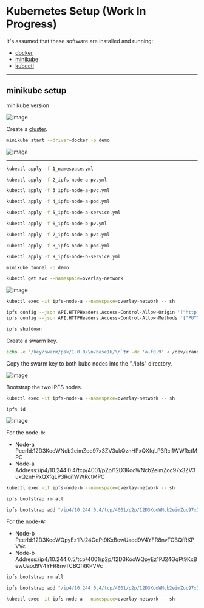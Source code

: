 # Kubernetes Setup (Work In Progress)
It's assumed that these software are installed and running:

<ul>
  <li><a href="https://docs.docker.com/engine/install/ubuntu/" target="_blank">docker</a></li>
  <li><a href="https://minikube.sigs.k8s.io/docs/start/" target="_blank">minikube</a></li>
  <li><a href="https://kubernetes.io/docs/tasks/tools/install-kubectl-linux/" target="_blank">kubectl</a></li>
</ul>
<hr>

## minikube setup

minikube version

![image](https://user-images.githubusercontent.com/76512851/222912565-1742b8a7-2b23-45f2-9007-bb1ade990be1.png)

Create a [cluster](https://minikube.sigs.k8s.io/docs/commands/profile/).
```bash
minikube start --driver=docker -p demo
```
![image](https://user-images.githubusercontent.com/76512851/222913292-c33b7a20-b00f-49f8-a8df-3bca70837d51.png)

<hr>

```bash
kubectl apply -f 1_namespace.yml
```

```bash
kubectl apply -f 2_ipfs-node-a-pv.yml
```

```bash
kubectl apply -f 3_ipfs-node-a-pvc.yml
```

```bash
kubectl apply -f 4_ipfs-node-a-pod.yml
```

```bash
kubectl apply -f 5_ipfs-node-a-service.yml
```

```bash
kubectl apply -f 6_ipfs-node-b-pv.yml

```

```bash
kubectl apply -f 7_ipfs-node-b-pvc.yml

```

```bash
kubectl apply -f 8_ipfs-node-b-pod.yml
```

```bash
kubectl apply -f 9_ipfs-node-b-service.yml
```

```bash
minikube tunnel -p demo
```

```bash
kubectl get svc --namespace=overlay-network
```

![image](https://user-images.githubusercontent.com/76512851/232242406-bc796349-c4e3-44d4-a760-6978c68be56a.png)

```bash
kubectl exec -it ipfs-node-a --namespace=overlay-network -- sh
```

```bash
ipfs config --json API.HTTPHeaders.Access-Control-Allow-Origin '["http://demo:30385", "http://localhost:3000", "http://127.0.0.1:5001", "https://webui.ipfs.io"]'
ipfs config --json API.HTTPHeaders.Access-Control-Allow-Methods '["PUT", "POST"]'
```

```bash
ipfs shutdown
```

Create a swarm key.

```bash
echo -e "/key/swarm/psk/1.0.0/\n/base16/\n`tr -dc 'a-f0-9' < /dev/urandom | head -c64`" > swarm.key
```

Copy the swarm key to both kubo nodes into the "./ipfs" directory.

![image](https://user-images.githubusercontent.com/76512851/232326721-590c47ed-9b17-4190-abe2-d018a644b1ba.png)


Bootstrap the two IPFS nodes.

```bash
kubectl exec -it ipfs-node-a --namespace=overlay-network -- sh
```

```bash
ipfs id
```

![image](https://user-images.githubusercontent.com/76512851/232327266-9c5bea85-d3e4-4623-ab5a-75fe48f011b7.png)

For the node-b:
<ul>
  <li>Node-a PeerId:12D3KooWNcb2eimZoc97x3ZV3ukQznHPxQXfqLP3Rci1WWRctMPC</li>
  <li>Node-a Address:/ip4/10.244.0.4/tcp/4001/p2p/12D3KooWNcb2eimZoc97x3ZV3ukQznHPxQXfqLP3Rci1WWRctMPC</li>
</ul>

```bash
kubectl exec -it ipfs-node-b --namespace=overlay-network -- sh
```

```bash
ipfs bootstrap rm all 
```

```bash
ipfs bootstrap add "/ip4/10.244.0.4/tcp/4001/p2p/12D3KooWNcb2eimZoc97x3ZV3ukQznHPxQXfqLP3Rci1WWRctMPC"
```
For the node-A:
<ul>
  <li>Node-b PeerId:12D3KooWQpyEz1PJ24GqPt9KxBewUaod9V4YFR8nvTCBQfRKPVVc</li>
  <li>Node-b Address:/ip4/10.244.0.5/tcp/4001/p2p/12D3KooWQpyEz1PJ24GqPt9KxBewUaod9V4YFR8nvTCBQfRKPVVc</li>
</ul>

```bash
ipfs bootstrap rm all 
```

```bash
ipfs bootstrap add "/ip4/10.244.0.4/tcp/4001/p2p/12D3KooWNcb2eimZoc97x3ZV3ukQznHPxQXfqLP3Rci1WWRctMPC"
```

```bash
kubectl exec -it ipfs-node-a --namespace=overlay-network -- sh
```


